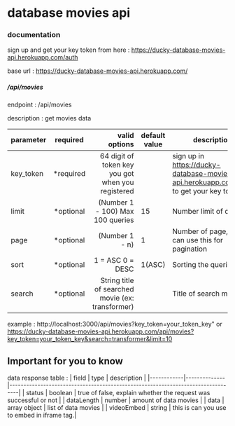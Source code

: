 # database movies api
###  documentation

sign up and get your key token from here : https://ducky-database-movies-api.herokuapp.com/auth  

base url : https://ducky-database-movies-api.herokuapp.com/  
##### /api/movies

endpoint : /api/movies  

description : get movies data  


| parameter |  required |                                     valid options | default value | description                                                                       |
|-----------|:---------:|--------------------------------------------------:|---------------|-----------------------------------------------------------------------------------|
| key_token | *required | 64 digit of token key you got when you registered |               | sign up in https://ducky-database-movies-api.herokuapp.com/auth to get your key token |
| limit     | *optional |                  (Number 1 - 100) Max 100 queries | 15            | Number limit of queries                                                           |
| page      | *optional |                                    (Number 1 - n) | 1             | Number of page, you can use this for pagination                                   |
| sort      | *optional |                                  1 = ASC 0 = DESC | 1(ASC)        | Sorting the queries                                                               |
| search    | *optional | String title of searched movie (ex: transformer)  |               | Title of search movie                                                             |

example : http://localhost:3000/api/movies?key_token=your_token_key" or https://ducky-database-movies-api.herokuapp.com/api/movies?key_token=your_token_key&search=transformer&limit=10

## Important for you to know
data response table :
| field      | type         | description                                                                     |
|------------|--------------|---------------------------------------------------------------------------------|
| status     | boolean      | true of false, explain whether the request was successful or not                |
| dataLength | number       | amount of data movies                                                           |
| data       | array object | list of data movies                                                             |
| videoEmbed | string       | this is can you use to embed in iframe tag.|
